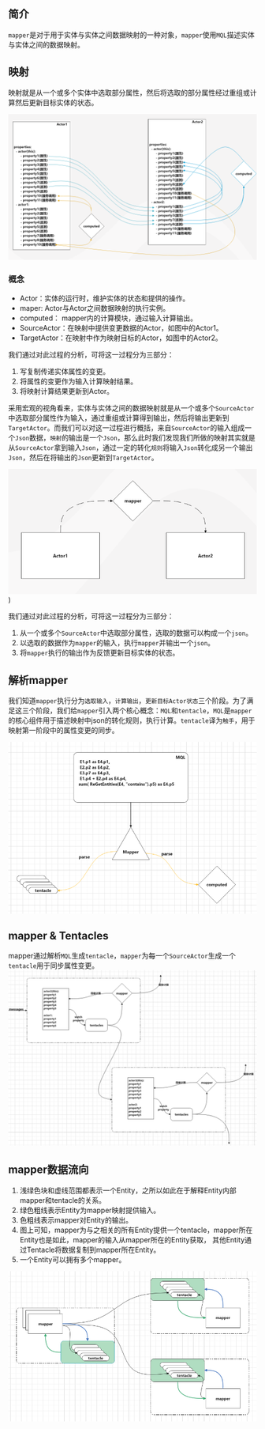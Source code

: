 ## 简介

`mapper`是对于用于实体与实体之间数据映射的一种对象，`mapper`使用`MQL`描述实体与实体之间的数据映射。



## 映射

映射就是从一个或多个实体中选取部分属性，然后将选取的部分属性经过重组或计算然后更新目标实体的状态。

![property-mapping](../images/property-mapping.png)


### 概念

- Actor：实体的运行时，维护实体的状态和提供的操作。
- maper: Actor与Actor之间数据映射的执行实例。
- computed： mapper内的计算模块，通过输入计算输出。
- SourceActor：在映射中提供变更数据的Actor，如图中的Actor1。
- TargetActor：在映射中作为映射目标的Actor，如图中的Actor2。


我们通过对此过程的分析，可将这一过程分为三部分：
1. 写复制传递实体属性的变更。
2. 将属性的变更作为输入计算映射结果。
3. 将映射计算结果更新到Actor。



采用宏观的视角看来，实体与实体之间的数据映射就是从一个或多个`SourceActor`中选取部分属性作为输入，通过重组或计算得到输出，然后将输出更新到`TargetActor`。而我们可以对这一过程进行概括，来自`SourceActor`的输入组成一个`Json`数据，`映射`的输出是一个`Json`，那么此时我们发现我们所做的映射其实就是从`SourceActor`拿到输入`Json`，通过一定的转化`规则`将输入`Json`转化成另一个输出`Json`，然后在将输出的`Json`更新到`TargetActor`。

![property-mapping-outline](../images/mapping-outline.png))

我们通过对此过程的分析，可将这一过程分为三部分：
1. 从一个或多个`SourceActor`中选取部分属性，选取的数据可以构成一个`json`。
2. 以选取的数据作为`mapper`的输入，执行`mapper`并输出一个`json`。
3. 将`mapper`执行的输出作为反馈更新目标实体的状态。



## 解析mapper

我们知道`mapper`执行分为`选取输入`，`计算输出`，`更新目标Actor状态`三个阶段。为了满足这三个阶段，我们给`mapper`引入两个核心概念：`MQL`和`tentacle`，`MQL`是`mapper`的核心组件用于描述映射中json的转化规则，执行计算。`tentacle`译为`触手`，用于映射第一阶段中的属性变更的同步。

![mapper-tentacle-mql](../images/mapper-tentacle-mql2.png)



<!-- ![mapper-parse](../images/mapper-parse.png) -->


## mapper & Tentacles

mapper通过解析`MQL`生成`tentacle`，`mapper`为每一个`SourceActor`生成一个`tentacle`用于同步属性变更。
![mapper-tentacles](../images/mapper-tentacles.png)




## mapper数据流向

1. 浅绿色块和虚线范围都表示一个Entity，之所以如此在于解释Entity内部mapper和tentacle的关系。
2. 绿色粗线表示Entity为mapper映射提供输入。
3. 色粗线表示mapper对Entity的输出。
4. 图上可知，mapper为与之相关的所有Entity提供一个tentacle，mapper所在Entity也是如此，mapper的输入从mapper所在的Entity获取， 其他Entity通过Tentacle将数据复制到mapper所在Entity。
5. 一个Entity可以拥有多个mapper。

![mapper-tentacles](../images/mapper-data-directory.png)




